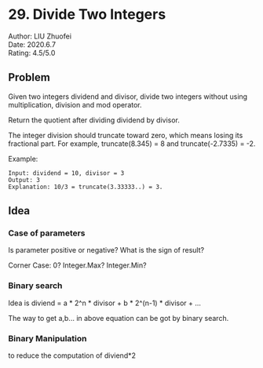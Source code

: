 # 29. Divide Two Integers

Author: LIU Zhuofei  
Date: 2020.6.7  
Rating: 4.5/5.0  

## Problem
Given two integers dividend and divisor, divide two integers without using multiplication, division and mod operator.

Return the quotient after dividing dividend by divisor.

The integer division should truncate toward zero, which means losing its fractional part. For example, truncate(8.345) = 8 and truncate(-2.7335) = -2.

Example:
```
Input: dividend = 10, divisor = 3
Output: 3
Explanation: 10/3 = truncate(3.33333..) = 3.
```

## Idea

### Case of parameters

Is parameter positive or negative? What is the sign of result?

Corner Case: 0? Integer.Max? Integer.Min?

### Binary search

Idea is diviend = a * 2^n * divisor + b * 2^(n-1) * divisor + ...

The way to get a,b... in above equation can be got by binary search.

### Binary Manipulation

to reduce the computation of diviend*2


